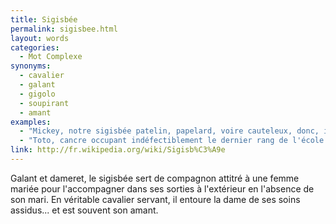 ```yaml
---
title: Sigisbée
permalink: sigisbee.html
layout: words
categories:
  - Mot Complexe
synonyms:
  - cavalier
  - galant
  - gigolo
  - soupirant
  - amant
examples:
  - "Mickey, notre sigisbée patelin, papelard, voire cauteleux, donc, invite une copine à la campagne. (cf. Histoires)"
  - "Toto, cancre occupant indéfectiblement le dernier rang de l'école communale, se prend aujourd'hui pour un sigisbée et se met en quête de taquiner une copine avoisinante : Titine... (cf. Histoires)"
link: http://fr.wikipedia.org/wiki/Sigisb%C3%A9e
---
```


Galant et dameret, le sigisbée sert de compagnon attitré à une femme mariée pour l'accompagner dans ses sorties à l'extérieur en l'absence de son mari. En véritable cavalier servant, il entoure la dame de ses soins assidus... et est souvent son amant.
